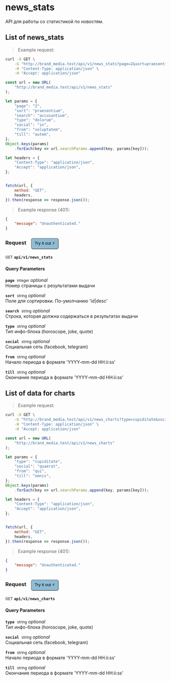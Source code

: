 # news_stats

API для работы со статистикой по новостям.

## List of news_stats




> Example request:

```bash
curl -X GET \
    -G "http://brand_media.test/api/v1/news_stats?page=2&sort=praesentium&search=accusantium&type=dolorum&social=in&from=voluptatem&till=autem" \
    -H "Content-Type: application/json" \
    -H "Accept: application/json"
```

```javascript
const url = new URL(
    "http://brand_media.test/api/v1/news_stats"
);

let params = {
    "page": "2",
    "sort": "praesentium",
    "search": "accusantium",
    "type": "dolorum",
    "social": "in",
    "from": "voluptatem",
    "till": "autem",
};
Object.keys(params)
    .forEach(key => url.searchParams.append(key, params[key]));

let headers = {
    "Content-Type": "application/json",
    "Accept": "application/json",
};


fetch(url, {
    method: "GET",
    headers,
}).then(response => response.json());
```


> Example response (401):

```json
{
    "message": "Unauthenticated."
}
```
<div id="execution-results-GETapi-v1-news_stats" hidden>
    <blockquote>Received response<span id="execution-response-status-GETapi-v1-news_stats"></span>:</blockquote>
    <pre class="json"><code id="execution-response-content-GETapi-v1-news_stats"></code></pre>
</div>
<div id="execution-error-GETapi-v1-news_stats" hidden>
    <blockquote>Request failed with error:</blockquote>
    <pre><code id="execution-error-message-GETapi-v1-news_stats"></code></pre>
</div>
<form id="form-GETapi-v1-news_stats" data-method="GET" data-path="api/v1/news_stats" data-authed="0" data-hasfiles="0" data-headers='{"Content-Type":"application\/json","Accept":"application\/json"}' onsubmit="event.preventDefault(); executeTryOut('GETapi-v1-news_stats', this);">
<h3>
    Request&nbsp;&nbsp;&nbsp;
        <button type="button" style="background-color: #8fbcd4; padding: 5px 10px; border-radius: 5px; border-width: thin;" id="btn-tryout-GETapi-v1-news_stats" onclick="tryItOut('GETapi-v1-news_stats');">Try it out ⚡</button>
    <button type="button" style="background-color: #c97a7e; padding: 5px 10px; border-radius: 5px; border-width: thin;" id="btn-canceltryout-GETapi-v1-news_stats" onclick="cancelTryOut('GETapi-v1-news_stats');" hidden>Cancel</button>&nbsp;&nbsp;
    <button type="submit" style="background-color: #6ac174; padding: 5px 10px; border-radius: 5px; border-width: thin;" id="btn-executetryout-GETapi-v1-news_stats" hidden>Send Request 💥</button>
    </h3>
<p>
<small class="badge badge-green">GET</small>
 <b><code>api/v1/news_stats</code></b>
</p>
<h4 class="fancy-heading-panel"><b>Query Parameters</b></h4>
<p>
<b><code>page</code></b>&nbsp;&nbsp;<small>integer</small>     <i>optional</i> &nbsp;
<input type="number" name="page" data-endpoint="GETapi-v1-news_stats" data-component="query"  hidden>
<br>
Номер страницы с результатами выдачи
</p>
<p>
<b><code>sort</code></b>&nbsp;&nbsp;<small>string</small>     <i>optional</i> &nbsp;
<input type="text" name="sort" data-endpoint="GETapi-v1-news_stats" data-component="query"  hidden>
<br>
Поле для сортировки. По-умолчанию  'id|desc'
</p>
<p>
<b><code>search</code></b>&nbsp;&nbsp;<small>string</small>     <i>optional</i> &nbsp;
<input type="text" name="search" data-endpoint="GETapi-v1-news_stats" data-component="query"  hidden>
<br>
Строка, которая должна содержаться в результатах выдачи
</p>
<p>
<b><code>type</code></b>&nbsp;&nbsp;<small>string</small>     <i>optional</i> &nbsp;
<input type="text" name="type" data-endpoint="GETapi-v1-news_stats" data-component="query"  hidden>
<br>
Тип инфо-блока (horoscope, joke, quote)
</p>
<p>
<b><code>social</code></b>&nbsp;&nbsp;<small>string</small>     <i>optional</i> &nbsp;
<input type="text" name="social" data-endpoint="GETapi-v1-news_stats" data-component="query"  hidden>
<br>
Социальная сеть (facebook, telegram)
</p>
<p>
<b><code>from</code></b>&nbsp;&nbsp;<small>string</small>     <i>optional</i> &nbsp;
<input type="text" name="from" data-endpoint="GETapi-v1-news_stats" data-component="query"  hidden>
<br>
Начало периода в формате 'YYYY-mm-dd HH:ii:ss'
</p>
<p>
<b><code>till</code></b>&nbsp;&nbsp;<small>string</small>     <i>optional</i> &nbsp;
<input type="text" name="till" data-endpoint="GETapi-v1-news_stats" data-component="query"  hidden>
<br>
Окончание периода в формате 'YYYY-mm-dd HH:ii:ss'
</p>
</form>


## List of data for charts




> Example request:

```bash
curl -X GET \
    -G "http://brand_media.test/api/v1/news_charts?type=cupiditate&social=quaerat&from=qui&till=omnis" \
    -H "Content-Type: application/json" \
    -H "Accept: application/json"
```

```javascript
const url = new URL(
    "http://brand_media.test/api/v1/news_charts"
);

let params = {
    "type": "cupiditate",
    "social": "quaerat",
    "from": "qui",
    "till": "omnis",
};
Object.keys(params)
    .forEach(key => url.searchParams.append(key, params[key]));

let headers = {
    "Content-Type": "application/json",
    "Accept": "application/json",
};


fetch(url, {
    method: "GET",
    headers,
}).then(response => response.json());
```


> Example response (401):

```json
{
    "message": "Unauthenticated."
}
```
<div id="execution-results-GETapi-v1-news_charts" hidden>
    <blockquote>Received response<span id="execution-response-status-GETapi-v1-news_charts"></span>:</blockquote>
    <pre class="json"><code id="execution-response-content-GETapi-v1-news_charts"></code></pre>
</div>
<div id="execution-error-GETapi-v1-news_charts" hidden>
    <blockquote>Request failed with error:</blockquote>
    <pre><code id="execution-error-message-GETapi-v1-news_charts"></code></pre>
</div>
<form id="form-GETapi-v1-news_charts" data-method="GET" data-path="api/v1/news_charts" data-authed="0" data-hasfiles="0" data-headers='{"Content-Type":"application\/json","Accept":"application\/json"}' onsubmit="event.preventDefault(); executeTryOut('GETapi-v1-news_charts', this);">
<h3>
    Request&nbsp;&nbsp;&nbsp;
        <button type="button" style="background-color: #8fbcd4; padding: 5px 10px; border-radius: 5px; border-width: thin;" id="btn-tryout-GETapi-v1-news_charts" onclick="tryItOut('GETapi-v1-news_charts');">Try it out ⚡</button>
    <button type="button" style="background-color: #c97a7e; padding: 5px 10px; border-radius: 5px; border-width: thin;" id="btn-canceltryout-GETapi-v1-news_charts" onclick="cancelTryOut('GETapi-v1-news_charts');" hidden>Cancel</button>&nbsp;&nbsp;
    <button type="submit" style="background-color: #6ac174; padding: 5px 10px; border-radius: 5px; border-width: thin;" id="btn-executetryout-GETapi-v1-news_charts" hidden>Send Request 💥</button>
    </h3>
<p>
<small class="badge badge-green">GET</small>
 <b><code>api/v1/news_charts</code></b>
</p>
<h4 class="fancy-heading-panel"><b>Query Parameters</b></h4>
<p>
<b><code>type</code></b>&nbsp;&nbsp;<small>string</small>     <i>optional</i> &nbsp;
<input type="text" name="type" data-endpoint="GETapi-v1-news_charts" data-component="query"  hidden>
<br>
Тип инфо-блока (horoscope, joke, quote)
</p>
<p>
<b><code>social</code></b>&nbsp;&nbsp;<small>string</small>     <i>optional</i> &nbsp;
<input type="text" name="social" data-endpoint="GETapi-v1-news_charts" data-component="query"  hidden>
<br>
Социальная сеть (facebook, telegram)
</p>
<p>
<b><code>from</code></b>&nbsp;&nbsp;<small>string</small>     <i>optional</i> &nbsp;
<input type="text" name="from" data-endpoint="GETapi-v1-news_charts" data-component="query"  hidden>
<br>
Начало периода в формате 'YYYY-mm-dd HH:ii:ss'
</p>
<p>
<b><code>till</code></b>&nbsp;&nbsp;<small>string</small>     <i>optional</i> &nbsp;
<input type="text" name="till" data-endpoint="GETapi-v1-news_charts" data-component="query"  hidden>
<br>
Окончание периода в формате 'YYYY-mm-dd HH:ii:ss'
</p>
</form>



